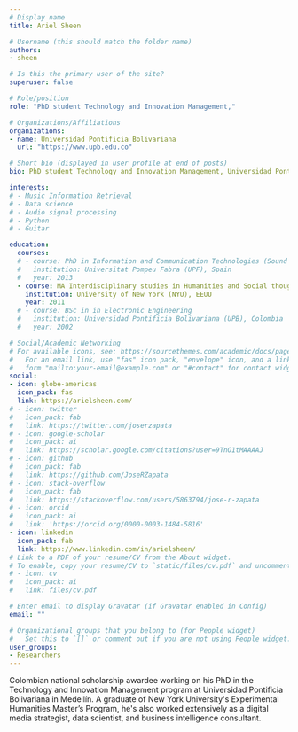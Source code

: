 ```yaml
---
# Display name
title: Ariel Sheen

# Username (this should match the folder name)
authors:
- sheen

# Is this the primary user of the site?
superuser: false

# Role/position
role: "PhD student Technology and Innovation Management,"

# Organizations/Affiliations
organizations:
- name: Universidad Pontificia Bolivariana
  url: "https://www.upb.edu.co"

# Short bio (displayed in user profile at end of posts)
bio: PhD student Technology and Innovation Management, Universidad Pontificia Bolivariana

interests:
# - Music Information Retrieval
# - Data science
# - Audio signal processing
# - Python
# - Guitar

education:
  courses:
  # - course: PhD in Information and Communication Technologies (Sound and Music Computing)
  #   institution: Universitat Pompeu Fabra (UPF), Spain 
  #   year: 2013
  - course: MA Interdisciplinary studies in Humanities and Social thought
    institution: University of New York (NYU), EEUU
    year: 2011
  # - course: BSc in in Electronic Engineering
  #   institution: Universidad Pontificia Bolivariana (UPB), Colombia
  #   year: 2002

# Social/Academic Networking
# For available icons, see: https://sourcethemes.com/academic/docs/page-builder/#icons
#   For an email link, use "fas" icon pack, "envelope" icon, and a link in the
#   form "mailto:your-email@example.com" or "#contact" for contact widget.
social:
- icon: globe-americas
  icon_pack: fas
  link: https://arielsheen.com/
# - icon: twitter
#   icon_pack: fab
#   link: https://twitter.com/joserzapata
# - icon: google-scholar
#   icon_pack: ai
#   link: https://scholar.google.com/citations?user=9TnO1tMAAAAJ
# - icon: github
#   icon_pack: fab
#   link: https://github.com/JoseRZapata
# - icon: stack-overflow
#   icon_pack: fab
#   link: https://stackoverflow.com/users/5863794/jose-r-zapata
# - icon: orcid
#   icon_pack: ai
#   link: 'https://orcid.org/0000-0003-1484-5816'
- icon: linkedin
  icon_pack: fab
  link: https://www.linkedin.com/in/arielsheen/
# Link to a PDF of your resume/CV from the About widget.
# To enable, copy your resume/CV to `static/files/cv.pdf` and uncomment the lines below.
# - icon: cv
#   icon_pack: ai
#   link: files/cv.pdf

# Enter email to display Gravatar (if Gravatar enabled in Config)
email: ""

# Organizational groups that you belong to (for People widget)
#   Set this to `[]` or comment out if you are not using People widget.
user_groups:
- Researchers
---
```

Colombian national scholarship awardee working on his PhD in the Technology and Innovation Management program at Universidad Pontificia Bolivariana in Medellín. A graduate of New York University's Experimental Humanities Master’s Program, he's also worked extensively as a digital media strategist, data scientist, and business intelligence consultant.